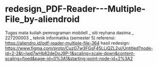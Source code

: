 # redesign_PDF-Reader---Multiple-File_by-aliendroid
Tugas mata kuliah pemrograman mobileII _ siti reyhana dasima _ 227200003 _ teknik informatika (semester 5)
referensi: https://aliendro.id/pdf-reader-multiple-file-364
hasil redesign: https://www.figma.com/proto/CuzG7w3FGsF45LLiQZL2uj/Untitled?node-id=2-2&t=Iwd7wHb82deDoJ9P-1&scaling=scale-down&content-scaling=fixed&page-id=0%3A1&starting-point-node-id=2%3A2
